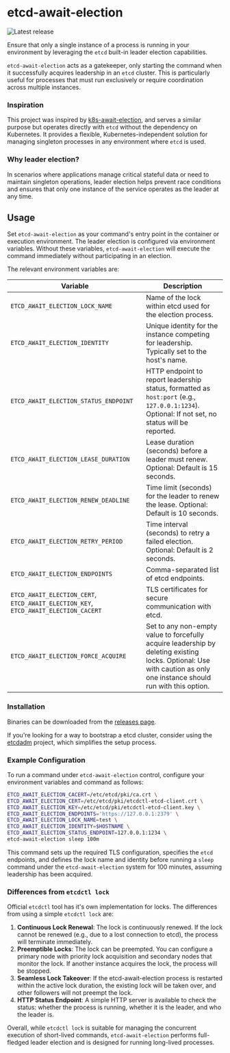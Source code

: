 # etcd-await-election

![Latest release](https://img.shields.io/github/v/release/aenix-io/etcd-await-election)

Ensure that only a single instance of a process is running in your environment by leveraging the `etcd` built-in leader election capabilities.

`etcd-await-election` acts as a gatekeeper, only starting the command when it successfully acquires leadership in an `etcd` cluster. This is particularly useful for processes that must run exclusively or require coordination across multiple instances.

### Inspiration
This project was inspired by [k8s-await-election](https://github.com/LINBIT/k8s-await-election), and serves a similar purpose but operates directly with `etcd` without the dependency on Kubernetes. It provides a flexible, Kubernetes-independent solution for managing singleton processes in any environment where `etcd` is used.

### Why leader election?
In scenarios where applications manage critical stateful data or need to maintain singleton operations, leader election helps prevent race conditions and ensures that only one instance of the service operates as the leader at any time.

## Usage
Set `etcd-await-election` as your command's entry point in the container or execution environment. The leader election is configured via environment variables. Without these variables, `etcd-await-election` will execute the command immediately without participating in an election.

The relevant environment variables are:

 Variable                          | Description |
|-----------------------------------|-------------|
| `ETCD_AWAIT_ELECTION_LOCK_NAME`   | Name of the lock within etcd used for the election process. |
| `ETCD_AWAIT_ELECTION_IDENTITY`    | Unique identity for the instance competing for leadership. Typically set to the host's name. |
| `ETCD_AWAIT_ELECTION_STATUS_ENDPOINT` | HTTP endpoint to report leadership status, formatted as `host:port` (e.g., `127.0.0.1:1234`). Optional: If not set, no status will be reported. |
| `ETCD_AWAIT_ELECTION_LEASE_DURATION` | Lease duration (seconds) before a leader must renew. Optional: Default is 15 seconds. |
| `ETCD_AWAIT_ELECTION_RENEW_DEADLINE` | Time limit (seconds) for the leader to renew the lease. Optional: Default is 10 seconds. |
| `ETCD_AWAIT_ELECTION_RETRY_PERIOD` | Time interval (seconds) to retry a failed election. Optional: Default is 2 seconds. |
| `ETCD_AWAIT_ELECTION_ENDPOINTS` | Comma-separated list of etcd endpoints. |
| `ETCD_AWAIT_ELECTION_CERT`, `ETCD_AWAIT_ELECTION_KEY`, `ETCD_AWAIT_ELECTION_CACERT` | TLS certificates for secure communication with etcd. |
| `ETCD_AWAIT_ELECTION_FORCE_ACQUIRE` | Set to any non-empty value to forcefully acquire leadership by deleting existing locks. Optional: Use with caution as only one instance should run with this option. |

### Installation

Binaries can be downloaded from the [releases page](https://github.com/aenix-io/etcd-await-election/releases).

If you're looking for a way to bootstrap a etcd cluster, consider using the [etcdadm](https://github.com/kubernetes-sigs/etcdadm) project, which simplifies the setup process.

### Example Configuration

To run a command under `etcd-await-election` control, configure your environment variables and command as follows:

```sh
ETCD_AWAIT_ELECTION_CACERT=/etc/etcd/pki/ca.crt \
ETCD_AWAIT_ELECTION_CERT=/etc/etcd/pki/etcdctl-etcd-client.crt \
ETCD_AWAIT_ELECTION_KEY=/etc/etcd/pki/etcdctl-etcd-client.key \
ETCD_AWAIT_ELECTION_ENDPOINTS='https://127.0.0.1:2379' \
ETCD_AWAIT_ELECTION_LOCK_NAME=test \
ETCD_AWAIT_ELECTION_IDENTITY=$HOSTNAME \
ETCD_AWAIT_ELECTION_STATUS_ENDPOINT=127.0.0.1:1234 \
etcd-await-election sleep 100m
```

This command sets up the required TLS configuration, specifies the `etcd` endpoints, and defines the lock name and identity before running a `sleep` command under the `etcd-await-election` system for 100 minutes, assuming leadership has been acquired.


### Differences from `etcdctl lock`

Official `etcdctl` tool has it's own implementation for locks.
The differences from using a simple `etcdctl lock` are:

1. **Continuous Lock Renewal**: The lock is continuously renewed. If the lock cannot be renewed (e.g., due to a lost connection to etcd), the process will terminate immediately.
1. **Preemptible Locks**: The lock can be preempted. You can configure a primary node with priority lock acquisition and secondary nodes that monitor the lock. If another instance acquires the lock, the process will be stopped.
1. **Seamless Lock Takeover**: If the etcd-await-election process is restarted within the active lock duration, the existing lock will be taken over, and other followers will not preempt the lock.
1. **HTTP Status Endpoint**: A simple HTTP server is available to check the status: whether the process is running, whether it is the leader, and who the leader is.

Overall, while `etcdctl lock` is suitable for managing the concurrent execution of short-lived commands, `etcd-await-election` performs full-fledged leader election and is designed for running long-lived processes.
